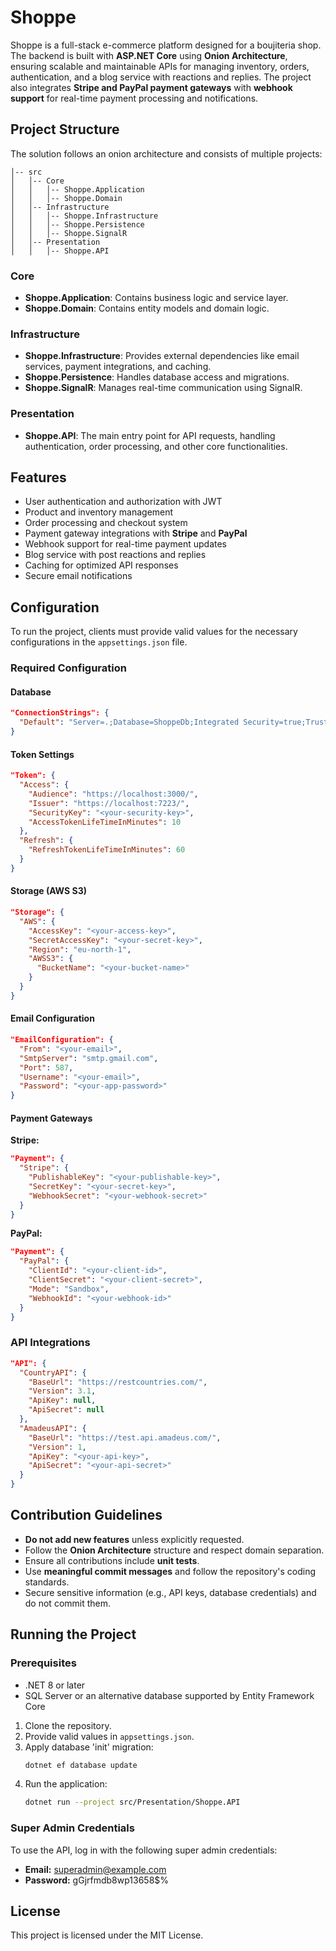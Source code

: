 # Shoppe

Shoppe is a full-stack e-commerce platform designed for a boujiteria shop. The backend is built with **ASP.NET Core** using **Onion Architecture**, ensuring scalable and maintainable APIs for managing inventory, orders, authentication, and a blog service with reactions and replies. The project also integrates **Stripe and PayPal payment gateways** with **webhook support** for real-time payment processing and notifications.

## Project Structure

The solution follows an onion architecture and consists of multiple projects:

```
│-- src
│   │-- Core
│   │   │-- Shoppe.Application
│   │   │-- Shoppe.Domain
│   │-- Infrastructure
│   │   │-- Shoppe.Infrastructure
│   │   │-- Shoppe.Persistence
│   │   │-- Shoppe.SignalR
│   │-- Presentation
│   │   │-- Shoppe.API
```

### Core
- **Shoppe.Application**: Contains business logic and service layer.
- **Shoppe.Domain**: Contains entity models and domain logic.

### Infrastructure
- **Shoppe.Infrastructure**: Provides external dependencies like email services, payment integrations, and caching.
- **Shoppe.Persistence**: Handles database access and migrations.
- **Shoppe.SignalR**: Manages real-time communication using SignalR.

### Presentation
- **Shoppe.API**: The main entry point for API requests, handling authentication, order processing, and other core functionalities.

## Features

- User authentication and authorization with JWT
- Product and inventory management
- Order processing and checkout system
- Payment gateway integrations with **Stripe** and **PayPal**
- Webhook support for real-time payment updates
- Blog service with post reactions and replies
- Caching for optimized API responses
- Secure email notifications

## Configuration

To run the project, clients must provide valid values for the necessary configurations in the `appsettings.json` file.

### Required Configuration

#### Database
```json
"ConnectionStrings": {
  "Default": "Server=.;Database=ShoppeDb;Integrated Security=true;TrustServerCertificate=true;"
}
```

#### Token Settings
```json
"Token": {
  "Access": {
    "Audience": "https://localhost:3000/",
    "Issuer": "https://localhost:7223/",
    "SecurityKey": "<your-security-key>",
    "AccessTokenLifeTimeInMinutes": 10
  },
  "Refresh": {
    "RefreshTokenLifeTimeInMinutes": 60
  }
}
```

#### Storage (AWS S3)
```json
"Storage": {
  "AWS": {
    "AccessKey": "<your-access-key>",
    "SecretAccessKey": "<your-secret-key>",
    "Region": "eu-north-1",
    "AWSS3": {
      "BucketName": "<your-bucket-name>"
    }
  }
}
```

#### Email Configuration
```json
"EmailConfiguration": {
  "From": "<your-email>",
  "SmtpServer": "smtp.gmail.com",
  "Port": 587,
  "Username": "<your-email>",
  "Password": "<your-app-password>"
}
```

#### Payment Gateways

**Stripe:**
```json
"Payment": {
  "Stripe": {
    "PublishableKey": "<your-publishable-key>",
    "SecretKey": "<your-secret-key>",
    "WebhookSecret": "<your-webhook-secret>"
  }
}
```

**PayPal:**
```json
"Payment": {
  "PayPal": {
    "ClientId": "<your-client-id>",
    "ClientSecret": "<your-client-secret>",
    "Mode": "Sandbox",
    "WebhookId": "<your-webhook-id>"
  }
}
```

### API Integrations
```json
"API": {
  "CountryAPI": {
    "BaseUrl": "https://restcountries.com/",
    "Version": 3.1,
    "ApiKey": null,
    "ApiSecret": null
  },
  "AmadeusAPI": {
    "BaseUrl": "https://test.api.amadeus.com/",
    "Version": 1,
    "ApiKey": "<your-api-key>",
    "ApiSecret": "<your-api-secret>"
  }
}
```

## Contribution Guidelines

- **Do not add new features** unless explicitly requested.
- Follow the **Onion Architecture** structure and respect domain separation.
- Ensure all contributions include **unit tests**.
- Use **meaningful commit messages** and follow the repository's coding standards.
- Secure sensitive information (e.g., API keys, database credentials) and do not commit them.

## Running the Project

### Prerequisites
- .NET 8 or later
- SQL Server or an alternative database supported by Entity Framework Core

1. Clone the repository.
2. Provide valid values in `appsettings.json`.
3. Apply database 'init' migration:
   ```sh
   dotnet ef database update
   ```
4. Run the application:
   ```sh
   dotnet run --project src/Presentation/Shoppe.API
   ```

### Super Admin Credentials

To use the API, log in with the following super admin credentials:

- **Email:** superadmin@example.com
- **Password:** gGjrfmdb8wp13658$%

## License
This project is licensed under the MIT License.

